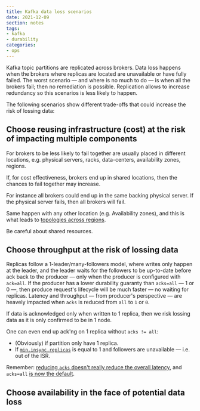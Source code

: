 ```yaml
---
title: Kafka data loss scenarios
date: 2021-12-09
section: notes
tags:
- kafka
- durability
categories: 
- ops
---
```


Kafka topic partitions are replicated across brokers.
Data loss happens when the brokers where replicas are located are unavailable or have fully failed.
The worst scenario — and where is no much to do — is when all the brokers fail; then no remediation is possible.
Replication allows to increase redundancy so this scenarios is less likely to happen.

The following scenarios show different trade-offs that could increase the risk of lossing data:

## Choose reusing infrastructure (cost) at the risk of impacting multiple components

For brokers to be less likely to fail together are usually placed in different locations, e.g. physical servers, racks, data-centers, availability zones, regions.

If, for cost effectiveness, brokers end up in shared locations, then the chances to fail together may increase.

For instance all brokers could end up in the same backing physical server.
If the physical server fails, then all brokers will fail.

Same happen with any other location (e.g. Availability zones), and this is what leads to [topologies across regions](https://docs.confluent.io/platform/current/multi-dc-deployments/multi-region.html).

Be careful about shared resources.

## Choose throughput at the risk of lossing data

Replicas follow a 1-leader/many-followers model, where writes only happen at the leader, and the leader waits for the followers to be up-to-date before ack back to the producer — only when the producer is configured with `ack=all`.
If the producer has a lower durability guaranty than `acks=all` — 1 or 0 —, then produce request's lifecycle will be much faster — no waiting for replicas. 
Latency and throughput — from producer's perspective — are heavely impacted when `acks` is reduced from `all` to `1` or `0`.

If data is acknowledged only when written to 1 replica, then we risk lossing data as it is only confirmed to be in 1 node.

One can even end up ack'ng on 1 replica without `acks != all`:

- (Obviously) if partition only have 1 replica.
- If [`min.insync.replicas`](/til/2021-12-02-kafka-min-isr/) is equal to 1 and followers are unavailable — i.e. out of the ISR.

Remember: [reducing `acks` doesn't really reduce the overall latency](/til/2021-12-09-kafka-reducing-acks/), and `acks=all` [is now the default](/til/2021-12-09-kafka-v3-idempotent-acks-all/).

## Choose availability in the face of potential data loss

